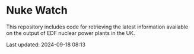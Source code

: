 # Nuke Watch

This repository includes code for retrieving the latest information available on the output of EDF nuclear power plants in the UK.

Last updated: 2024-09-18 08:13